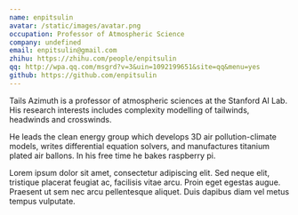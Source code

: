 ```yaml
---
name: enpitsulin
avatar: /static/images/avatar.png
occupation: Professor of Atmospheric Science
company: undefined
email: enpitsulin@gmail.com
zhihu: https://zhihu.com/people/enpitsulin
qq: http://wpa.qq.com/msgrd?v=3&uin=1092199651&site=qq&menu=yes
github: https://github.com/enpitsulin
---
```


Tails Azimuth is a professor of atmospheric sciences at the Stanford AI Lab. His research interests includes complexity modelling of tailwinds, headwinds and crosswinds.

He leads the clean energy group which develops 3D air pollution-climate models, writes differential equation solvers, and manufactures titanium plated air ballons. In his free time he bakes raspberry pi.

Lorem ipsum dolor sit amet, consectetur adipiscing elit. Sed neque elit, tristique placerat feugiat ac, facilisis vitae arcu. Proin eget egestas augue. Praesent ut sem nec arcu pellentesque aliquet. Duis dapibus diam vel metus tempus vulputate.
